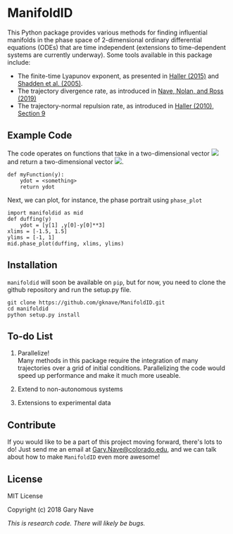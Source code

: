 # ManifoldID

This Python package provides various methods for finding influential manifolds in the phase space of 2-dimensional ordinary differential equations (ODEs) that are time independent (extensions to time-dependent systems are currently underway). Some tools available in this package include:

 - The finite-time Lyapunov exponent, as presented in [Haller (2015)](http://www.georgehaller.com/reprints/annurev-fluid-010313-141322.pdf) and [Shadden et al. (2005)](http://citeseerx.ist.psu.edu/viewdoc/download?doi=10.1.1.120.439&rep=rep1&type=pdf).
 - The trajectory divergence rate, as introduced in [Nave, Nolan, and Ross (2019)](https://garynave.files.wordpress.com/2019/05/nave-nolan-ross-2019.pdf)
 - The trajectory-normal repulsion rate, as introduced in [Haller (2010), Section 9](http://georgehaller.com/reprints/variLCS.pdf)

## Example Code
The code operates on functions that take in a two-dimensional vector <img src="https://latex.codecogs.com/svg.latex?y" /> and return a two-dimensional vector <img src="https://latex.codecogs.com/svg.latex?\dot{y}" />.

    def myFunction(y):
        ydot = <something>
        return ydot

Next, we can plot, for instance, the phase portrait using `phase_plot`

    import manifoldid as mid
    def duffing(y)
        ydot = [y[1] ,y[0]-y[0]**3]
    xlims = [-1.5, 1.5]
    ylims = [-1, 1]
    mid.phase_plot(duffing, xlims, ylims)

## Installation
`manifoldid` will soon be available on `pip`, but for now, you need to clone the github repository and run the setup.py file.

    git clone https://github.com/gknave/ManifoldID.git
    cd manifoldid
    python setup.py install

## To-do List
1. Parallelize!   
   Many methods in this package require the integration of many trajectories over a grid of initial conditions. Parallelizing the code would speed up performance and make it much more useable.

2. Extend to non-autonomous systems

3. Extensions to experimental data

## Contribute
If you would like to be a part of this project moving forward, there's lots to do! Just send me an email at [Gary.Nave@colorado.edu](mailto:Gary.Nave@colorado.edu), and we can talk about how to make `ManifoldID` even more awesome!

## License
MIT License

Copyright (c) 2018 Gary Nave

*This is research code. There will likely be bugs.*
